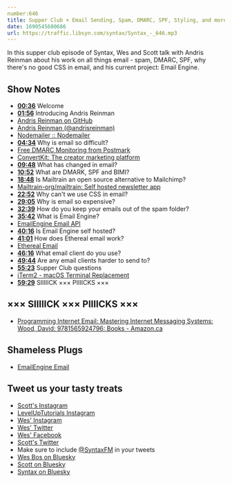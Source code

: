 ```yaml
---
number:646
title: Supper Club × Email Sending, Spam, DMARC, SPF, Styling, and more with Andris Reinman
date: 1690545600686
url: https://traffic.libsyn.com/syntax/Syntax_-_646.mp3
---
```


In this supper club episode of Syntax, Wes and Scott talk with Andris Reinman about his work on all things email - spam, DMARC, SPF, why there's no good CSS in email, and his current project: Email Engine.

## Show Notes

* **[00:36](#t=00:36)** Welcome
* **[01:56](#t=01:56)** Introducing Andris Reinman
* [Andris Reinman on GitHub](https://github.com/andris9)
* [Andris Reinman (@andrisreinman)](https://twitter.com/andrisreinman)
* [Nodemailer :: Nodemailer](https://nodemailer.com/about/)
* **[04:34](#t=04:34)** Why is email so difficult?
* [Free DMARC Monitoring from Postmark](https://dmarc.postmarkapp.com/)
* [ConvertKit: The creator marketing platform](https://convertkit.com/)
* **[09:48](#t=09:48)** What has changed in email?
* **[10:52](#t=10:52)** What are DMARK, SPF and BIMI?
* **[18:48](#t=18:48)** Is Mailtrain an open source alternative to Mailchimp?
* [Mailtrain-org/mailtrain: Self hosted newsletter app](https://github.com/Mailtrain-org/mailtrain)
* **[22:52](#t=22:52)** Why can't we use CSS in email?
* **[29:05](#t=29:05)** Why is email so expensive?
* **[32:39](#t=32:39)** How do you keep your emails out of the spam folder?
* **[35:42](#t=35:42)** What is Email Engine?
* [EmailEngine Email API](https://emailengine.app/)
* **[40:16](#t=40:16)** Is Email Engine self hosted?
* **[41:01](#t=41:01)** How does Ethereal email work?
* [Ethereal Email](https://ethereal.email/)
* **[46:16](#t=46:16)** What email client do you use?
* **[49:44](#t=49:44)** Are any email clients harder to send to?
* **[55:23](#t=55:23)** Supper Club questions
* [iTerm2 - macOS Terminal Replacement](https://iterm2.com/)
* **[59:29](#t=59:29)** SIIIIICK ××× PIIIICKS ×××

## ××× SIIIIICK ××× PIIIICKS ×××

* [Programming Internet Email: Mastering Internet Messaging Systems: Wood, David: 9781565924796: Books - Amazon.ca](https://www.amazon.ca/dp/1565924797?crid=2GCF7943U1NWA&keywords=programming+internet+email&sprefix=programming+internet+email,aps,136&language=en_US&sr=8-2&linkCode=gs2&linkId=37abb4935d4968e684fb8d17ca29e988&tag=isi777-20)

## Shameless Plugs

* [EmailEngine Email](https://emailengine.app/)

## Tweet us your tasty treats

* [Scott's Instagram](https://www.instagram.com/stolinski/)
* [LevelUpTutorials Instagram](https://www.instagram.com/LevelUpTutorials/)
* [Wes' Instagram](https://www.instagram.com/wesbos/)
* [Wes' Twitter](https://twitter.com/wesbos)
* [Wes' Facebook](https://www.facebook.com/wesbos.developer)
* [Scott's Twitter](https://twitter.com/stolinski)
* Make sure to include [@SyntaxFM](https://twitter.com/SyntaxFM) in your tweets
* [Wes Bos on Bluesky](https://bsky.app/profile/wesbos.com)
* [Scott on Bluesky](https://bsky.app/profile/tolin.ski)
* [Syntax on Bluesky](https://bsky.app/profile/syntax.fm)
